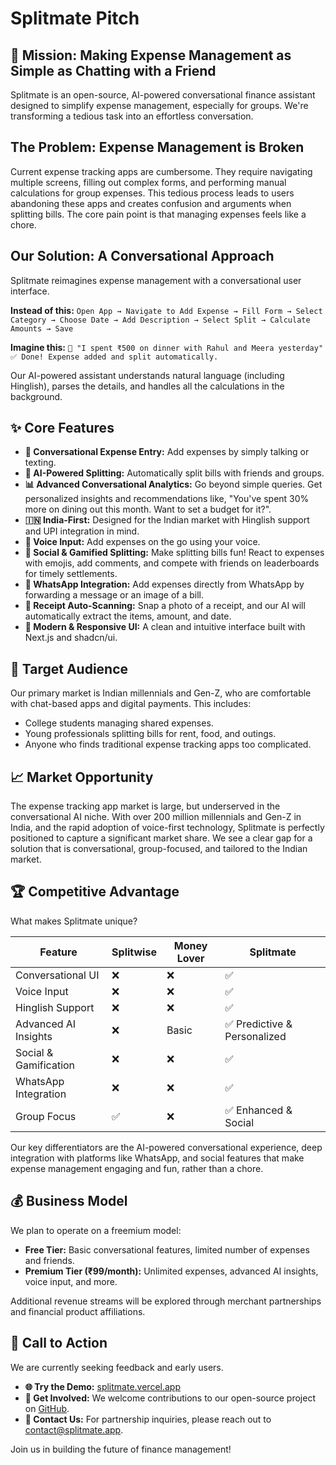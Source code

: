 # Splitmate Pitch

## 🚀 Mission: Making Expense Management as Simple as Chatting with a Friend

Splitmate is an open-source, AI-powered conversational finance assistant designed to simplify expense management, especially for groups. We're transforming a tedious task into an effortless conversation.

## The Problem: Expense Management is Broken

Current expense tracking apps are cumbersome. They require navigating multiple screens, filling out complex forms, and performing manual calculations for group expenses. This tedious process leads to users abandoning these apps and creates confusion and arguments when splitting bills. The core pain point is that managing expenses feels like a chore.

## Our Solution: A Conversational Approach

Splitmate reimagines expense management with a conversational user interface.

**Instead of this:**
`Open App → Navigate to Add Expense → Fill Form → Select Category → Choose Date → Add Description → Select Split → Calculate Amounts → Save`

**Imagine this:**
`💬 "I spent ₹500 on dinner with Rahul and Meera yesterday"`
`✅ Done! Expense added and split automatically.`

Our AI-powered assistant understands natural language (including Hinglish), parses the details, and handles all the calculations in the background.

## ✨ Core Features

*   **💬 Conversational Expense Entry:** Add expenses by simply talking or texting.
*   **🤖 AI-Powered Splitting:** Automatically split bills with friends and groups.
*   **📊 Advanced Conversational Analytics:** Go beyond simple queries. Get personalized insights and recommendations like, "You've spent 30% more on dining out this month. Want to set a budget for it?".
*   **🇮🇳 India-First:** Designed for the Indian market with Hinglish support and UPI integration in mind.
*   **🎤 Voice Input:** Add expenses on the go using your voice.
*   **👥 Social & Gamified Splitting:** Make splitting bills fun! React to expenses with emojis, add comments, and compete with friends on leaderboards for timely settlements.
*   **🤖 WhatsApp Integration:** Add expenses directly from WhatsApp by forwarding a message or an image of a bill.
*   **📸 Receipt Auto-Scanning:** Snap a photo of a receipt, and our AI will automatically extract the items, amount, and date.
*   **📱 Modern & Responsive UI:** A clean and intuitive interface built with Next.js and shadcn/ui.

## 🎯 Target Audience

Our primary market is Indian millennials and Gen-Z, who are comfortable with chat-based apps and digital payments. This includes:

*   College students managing shared expenses.
*   Young professionals splitting bills for rent, food, and outings.
*   Anyone who finds traditional expense tracking apps too complicated.

## 📈 Market Opportunity

The expense tracking app market is large, but underserved in the conversational AI niche. With over 200 million millennials and Gen-Z in India, and the rapid adoption of voice-first technology, Splitmate is perfectly positioned to capture a significant market share. We see a clear gap for a solution that is conversational, group-focused, and tailored to the Indian market.

## 🏆 Competitive Advantage

What makes Splitmate unique?

| Feature | Splitwise | Money Lover | **Splitmate** |
|---|---|---|---|
| Conversational UI | ❌ | ❌ | ✅ |
| Voice Input | ❌ | ❌ | ✅ |
| Hinglish Support | ❌ | ❌ | ✅ |
| Advanced AI Insights | ❌ | Basic | ✅ Predictive & Personalized |
| Social & Gamification | ❌ | ❌ | ✅ |
| WhatsApp Integration | ❌ | ❌ | ✅ |
| Group Focus | ✅ | ❌ | ✅ Enhanced & Social |

Our key differentiators are the AI-powered conversational experience, deep integration with platforms like WhatsApp, and social features that make expense management engaging and fun, rather than a chore.

## 💰 Business Model

We plan to operate on a freemium model:

*   **Free Tier:** Basic conversational features, limited number of expenses and friends.
*   **Premium Tier (₹99/month):** Unlimited expenses, advanced AI insights, voice input, and more.

Additional revenue streams will be explored through merchant partnerships and financial product affiliations.

## 🚀 Call to Action

We are currently seeking feedback and early users.

*   **🌐 Try the Demo:** [splitmate.vercel.app](https://splitmate.vercel.app)
*   **🤝 Get Involved:** We welcome contributions to our open-source project on [GitHub](https://github.com/SH20RAJ/splitmate).
*   **📧 Contact Us:** For partnership inquiries, please reach out to contact@splitmate.app.

Join us in building the future of finance management!
